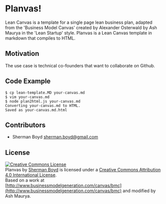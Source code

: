 # Planvas!
Lean Canvas is a template for a single page lean business plan,
adapted from the 'Business Model Canvas' created by Alexander 
Osterwald by Ash Maurya in the 'Lean Startup' style.  Planvas
is a Lean Canvas template in markdown that compiles to HTML.

## Motivation
The use case is technical co-founders that want to collaborate
on Github.

## Code Example

    $ cp lean-template.MD your-canvas.md
    $ vim your-canvas.md
    $ node plan2html.js your-canvas.md
    Converting your-canvas.md to HTML.
    Saved as your-canvas.md.html

## Contributors
- Sherman Boyd sherman.boyd@gmail.com

## License
[![Creative Commons License](https://i.creativecommons.org/l/by/4.0/88x31.png)](http://creativecommons.org/licenses/by/4.0/)  
<span xmlns:dct="http://purl.org/dc/terms/" property="dct:title">Planvas</span> by [Sherman Boyd](http://github.com/shermanhuman/planvas) is licensed under a [Creative Commons Attribution 4.0 International License](http://creativecommons.org/licenses/by/4.0/).  
Based on a work at [http://www.businessmodelgeneration.com/canvas/bmc](http://www.businessmodelgeneration.com/canvas/bmc) and modified by Ash Maurya.
